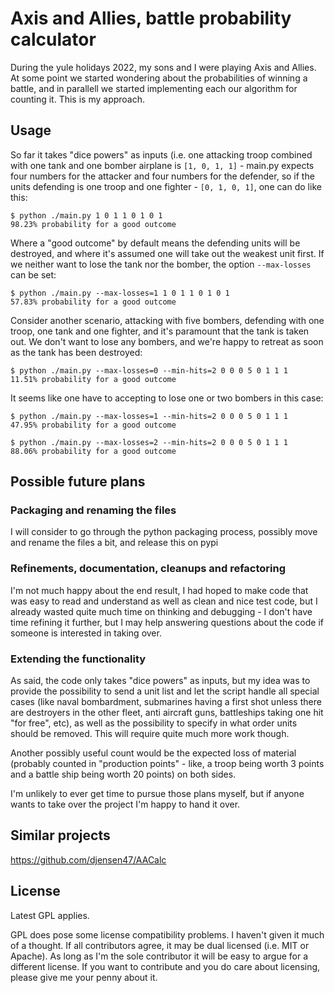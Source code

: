 # Axis and Allies, battle probability calculator

During the yule holidays 2022, my sons and I were playing Axis and
Allies.  At some point we started wondering about the probabilities of
winning a battle, and in parallell we started implementing each our
algorithm for counting it.  This is my approach.

## Usage

So far it takes "dice powers" as inputs (i.e. one attacking troop
combined with one tank and one bomber airplane is `[1, 0, 1, 1]` -
main.py expects four numbers for the attacker and four numbers for the
defender, so if the units defending is one troop and one fighter -
`[0, 1, 0, 1]`, one can do like this:

    $ python ./main.py 1 0 1 1 0 1 0 1
    98.23% probability for a good outcome

Where a "good outcome" by default means the defending units will be
destroyed, and where it's assumed one will take out the weakest unit
first.  If we neither want to lose the tank nor the bomber, the option
`--max-losses` can be set:

    $ python ./main.py --max-losses=1 1 0 1 1 0 1 0 1
    57.83% probability for a good outcome

Consider another scenario, attacking with five bombers, defending with
one troop, one tank and one fighter, and it's paramount that the tank
is taken out.  We don't want to lose any bombers, and we're happy to
retreat as soon as the tank has been destroyed:

    $ python ./main.py --max-losses=0 --min-hits=2 0 0 0 5 0 1 1 1
    11.51% probability for a good outcome

It seems like one have to accepting to lose one or two bombers in this case:

    $ python ./main.py --max-losses=1 --min-hits=2 0 0 0 5 0 1 1 1
    47.95% probability for a good outcome

    $ python ./main.py --max-losses=2 --min-hits=2 0 0 0 5 0 1 1 1
    88.06% probability for a good outcome

## Possible future plans

### Packaging and renaming the files

I will consider to go through the python packaging process, possibly
move and rename the files a bit, and release this on pypi

### Refinements, documentation, cleanups and refactoring

I'm not much happy about the end result, I had hoped to make code that
was easy to read and understand as well as clean and nice test code,
but I already wasted quite much time on thinking and debugging - I
don't have time refining it further, but I may help answering
questions about the code if someone is interested in taking over.

### Extending the functionality

As said, the code only takes "dice powers" as inputs, but my idea was
to provide the possibility to send a unit list and let the script
handle all special cases (like naval bombardment, submarines having a
first shot unless there are destroyers in the other fleet, anti
aircraft guns, battleships taking one hit "for free", etc), as well as
the possibility to specify in what order units should be removed.
This will require quite much more work though.

Another possibly useful count would be the expected loss of material
(probably counted in "production points" - like, a troop being worth 3
points and a battle ship being worth 20 points) on both sides.

I'm unlikely to ever get time to pursue those plans myself, but if
anyone wants to take over the project I'm happy to hand it over.

## Similar projects

https://github.com/djensen47/AACalc

## License

Latest GPL applies.

GPL does pose some license compatibility problems.  I haven't given it
much of a thought.  If all contributors agree, it may be dual licensed
(i.e. MIT or Apache).  As long as I'm the sole contributor it will be
easy to argue for a different license.  If you want to contribute and
you do care about licensing, please give me your penny about it.
